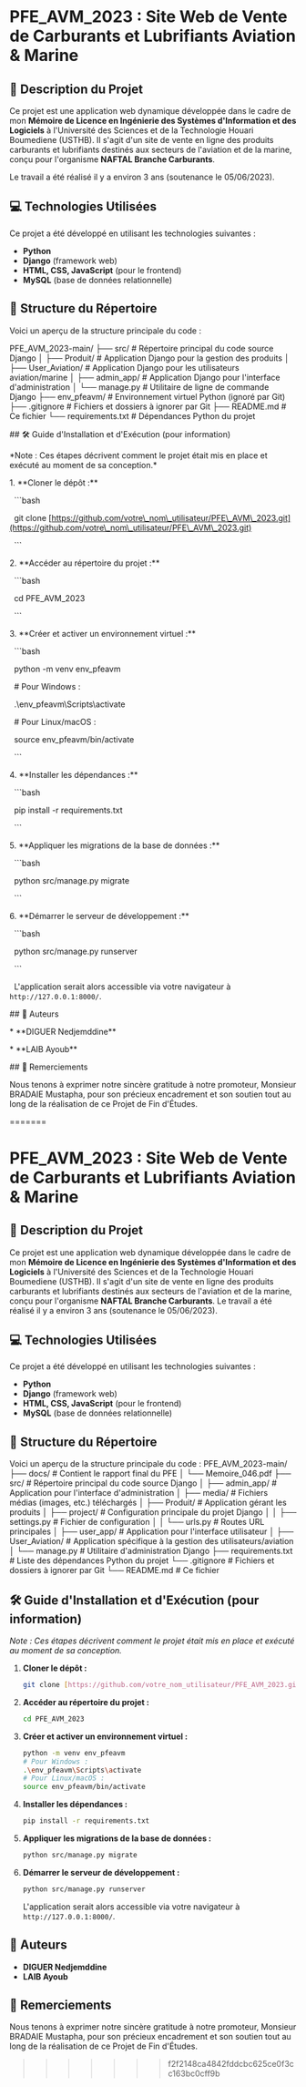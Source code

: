 # PFE_AVM_2023 : Site Web de Vente de Carburants et Lubrifiants Aviation & Marine

## 🎯 Description du Projet
Ce projet est une application web dynamique développée dans le cadre de mon **Mémoire de Licence en Ingénierie des Systèmes d'Information et des Logiciels** à l'Université des Sciences et de la Technologie Houari Boumediene (USTHB). Il s'agit d'un site de vente en ligne des produits carburants et lubrifiants destinés aux secteurs de l'aviation et de la marine, conçu pour l'organisme **NAFTAL Branche Carburants**.

Le travail a été réalisé il y a environ 3 ans (soutenance le 05/06/2023).

## 💻 Technologies Utilisées
Ce projet a été développé en utilisant les technologies suivantes :
* **Python**
* **Django** (framework web)
* **HTML, CSS, JavaScript** (pour le frontend)
* **MySQL** (base de données relationnelle)

## 📁 Structure du Répertoire
Voici un aperçu de la structure principale du code :

PFE_AVM_2023-main/
├── src/                       # Répertoire principal du code source Django
│   ├── Produit/               # Application Django pour la gestion des produits
│   ├── User_Aviation/         # Application Django pour les utilisateurs aviation/marine
│   ├── admin_app/             # Application Django pour l'interface d'administration
│   └── manage.py              # Utilitaire de ligne de commande Django
├── env_pfeavm/                # Environnement virtuel Python (ignoré par Git)
├── .gitignore                 # Fichiers et dossiers à ignorer par Git
├── README.md                  # Ce fichier
└── requirements.txt           # Dépendances Python du projet


\## 🛠️ Guide d'Installation et d'Exécution (pour information)

\*Note : Ces étapes décrivent comment le projet était mis en place et exécuté au moment de sa conception.\*



1\.  \*\*Cloner le dépôt :\*\*

&nbsp;   ```bash

&nbsp;   git clone \[https://github.com/votre\_nom\_utilisateur/PFE\_AVM\_2023.git](https://github.com/votre\_nom\_utilisateur/PFE\_AVM\_2023.git)

&nbsp;   ```

2\.  \*\*Accéder au répertoire du projet :\*\*

&nbsp;   ```bash

&nbsp;   cd PFE\_AVM\_2023

&nbsp;   ```

3\.  \*\*Créer et activer un environnement virtuel :\*\*

&nbsp;   ```bash

&nbsp;   python -m venv env\_pfeavm

&nbsp;   # Pour Windows :

&nbsp;   .\\env\_pfeavm\\Scripts\\activate

&nbsp;   # Pour Linux/macOS :

&nbsp;   source env\_pfeavm/bin/activate

&nbsp;   ```

4\.  \*\*Installer les dépendances :\*\*

&nbsp;   ```bash

&nbsp;   pip install -r requirements.txt

&nbsp;   ```

5\.  \*\*Appliquer les migrations de la base de données :\*\*

&nbsp;   ```bash

&nbsp;   python src/manage.py migrate

&nbsp;   ```

6\.  \*\*Démarrer le serveur de développement :\*\*

&nbsp;   ```bash

&nbsp;   python src/manage.py runserver

&nbsp;   ```

&nbsp;   L'application serait alors accessible via votre navigateur à `http://127.0.0.1:8000/`.



\## 🤝 Auteurs

\* \*\*DIGUER Nedjemddine\*\*

\* \*\*LAIB Ayoub\*\*



\## 🙏 Remerciements

Nous tenons à exprimer notre sincère gratitude à notre promoteur, Monsieur BRADAIE Mustapha, pour son précieux encadrement et son soutien tout au long de la réalisation de ce Projet de Fin d'Études.



=======
# PFE_AVM_2023 : Site Web de Vente de Carburants et Lubrifiants Aviation & Marine

## 🎯 Description du Projet
Ce projet est une application web dynamique développée dans le cadre de mon **Mémoire de Licence en Ingénierie des Systèmes d'Information et des Logiciels** à l'Université des Sciences et de la Technologie Houari Boumediene (USTHB). Il s'agit d'un site de vente en ligne des produits carburants et lubrifiants destinés aux secteurs de l'aviation et de la marine, conçu pour l'organisme **NAFTAL Branche Carburants**.
Le travail a été réalisé il y a environ 3 ans (soutenance le 05/06/2023).

## 💻 Technologies Utilisées
Ce projet a été développé en utilisant les technologies suivantes :
* **Python**
* **Django** (framework web)
* **HTML, CSS, JavaScript** (pour le frontend)
* **MySQL** (base de données relationnelle)

## 📁 Structure du Répertoire
Voici un aperçu de la structure principale du code :
PFE_AVM_2023-main/
├── docs/                      # Contient le rapport final du PFE
│   └── Memoire_046.pdf
├── src/                       # Répertoire principal du code source Django
│   ├── admin_app/             # Application pour l'interface d'administration
│   ├── media/                 # Fichiers médias (images, etc.) téléchargés
│   ├── Produit/               # Application gérant les produits
│   ├── project/               # Configuration principale du projet Django
│   │   ├── settings.py        # Fichier de configuration
│   │   └── urls.py            # Routes URL principales
│   ├── user_app/              # Application pour l'interface utilisateur
│   ├── User_Aviation/         # Application spécifique à la gestion des utilisateurs/aviation
│   └── manage.py              # Utilitaire d'administration Django
├── requirements.txt           # Liste des dépendances Python du projet
└── .gitignore                 # Fichiers et dossiers à ignorer par Git
└── README.md                  # Ce fichier


## 🛠️ Guide d'Installation et d'Exécution (pour information)
*Note : Ces étapes décrivent comment le projet était mis en place et exécuté au moment de sa conception.*

1.  **Cloner le dépôt :**
    ```bash
    git clone [https://github.com/votre_nom_utilisateur/PFE_AVM_2023.git](https://github.com/votre_nom_utilisateur/PFE_AVM_2023.git)
    ```
2.  **Accéder au répertoire du projet :**
    ```bash
    cd PFE_AVM_2023
    ```
3.  **Créer et activer un environnement virtuel :**
    ```bash
    python -m venv env_pfeavm
    # Pour Windows :
    .\env_pfeavm\Scripts\activate
    # Pour Linux/macOS :
    source env_pfeavm/bin/activate
    ```
4.  **Installer les dépendances :**
    ```bash
    pip install -r requirements.txt
    ```
5.  **Appliquer les migrations de la base de données :**
    ```bash
    python src/manage.py migrate
    ```
6.  **Démarrer le serveur de développement :**
    ```bash
    python src/manage.py runserver
    ```
    L'application serait alors accessible via votre navigateur à `http://127.0.0.1:8000/`.

## 🤝 Auteurs
* **DIGUER Nedjemddine**
* **LAIB Ayoub**

## 🙏 Remerciements
Nous tenons à exprimer notre sincère gratitude à notre promoteur, Monsieur BRADAIE Mustapha, pour son précieux encadrement et son soutien tout au long de la réalisation de ce Projet de Fin d'Études.
>>>>>>> f2f2148ca4842fddcbc625ce0f3cc163bc0cff9b

